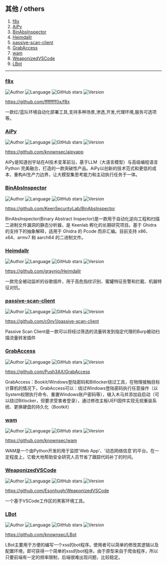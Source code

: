 ## 其他 / others

1. [f8x](#f8x)
2. [AiPy](#aipy)
3. [BinAbsInspector](#binabsinspector)
4. [Heimdallr](#heimdallr)
5. [passive-scan-client](#passive-scan-client)
6. [GrabAccess](#grabaccess)
7. [wam](#wam)
8. [WeaponizedVSCode](#weaponizedvscode)
9. [LBot](#lbot)

----------------------------------------

### [f8x](detail/f8x.md)
![Author](https://img.shields.io/badge/Author-ffffffff0x-orange)
![Language](https://img.shields.io/badge/Language-Bash-blue)
![GitHub stars](https://img.shields.io/github/stars/ffffffff0x/f8x.svg?style=flat&logo=github)
![Version](https://img.shields.io/badge/Version-V1.6.2-red)

<https://github.com/ffffffff0x/f8x>

一款红/蓝队环境自动化部署工具,支持多种场景,渗透,开发,代理环境,服务可选项等。

### [AiPy](detail/AiPy.md)
![Author](https://img.shields.io/badge/Author-Knownsec-orange)
![Language](https://img.shields.io/badge/Language-Python-blue)
![GitHub stars](https://img.shields.io/github/stars/knownsec/aipyapp.svg?style=flat&logo=github)
![Version](https://img.shields.io/badge/Version-V0.2.2-red)

<https://github.com/knownsec/aipyapp>

AiPy是知道创宇站在AI技术变革前沿，基于LLM（大语言模型）与高级编程语言Python 完美融合，打造的一款突破性产品。AiPy以创新的技术范式和更低的成本，重构AI生产力边界，让大模型集思考能力和主动执行任务于一体。

### [BinAbsInspector](detail/BinAbsInspector.md)
![Author](https://img.shields.io/badge/Author-KeenSecurityLab-orange)
![Language](https://img.shields.io/badge/Language-Java-blue)
![GitHub stars](https://img.shields.io/github/stars/KeenSecurityLab/BinAbsInspector.svg?style=flat&logo=github)
![Version](https://img.shields.io/badge/Version-V0.1-red)

<https://github.com/KeenSecurityLab/BinAbsInspector>

BinAbsInspector(Binary Abstract Inspector)是一款用于自动化逆向工程和扫描二进制文件漏洞的静态分析器，是 Keenlab 孵化的长期研究项目。基于 Ghidra 的支持下的抽象解释，适用于 Ghidra 的 Pcode 而非汇编。目前支持 x86、x64、armv7 和 aarch64 的二进制文件。

### [Heimdallr](detail/Heimdallr.md)
![Author](https://img.shields.io/badge/Author-graynjo-orange)
![Language](https://img.shields.io/badge/Language-JavaScript-blue)
![GitHub stars](https://img.shields.io/github/stars/graynjo/Heimdallr.svg?style=flat&logo=github)
![Version](https://img.shields.io/badge/Version-V1.1.3-red)

<https://github.com/graynjo/Heimdallr>

一款完全被动监听的谷歌插件，用于高危指纹识别、蜜罐特征告警和拦截、机器特征对抗。

### [passive-scan-client](detail/passive-scan-client.md)
![Author](https://img.shields.io/badge/Author-c0ny1-orange)
![Language](https://img.shields.io/badge/Language-Java-blue)
![GitHub stars](https://img.shields.io/github/stars/c0ny1/passive-scan-client.svg?style=flat&logo=github)
![Version](https://img.shields.io/badge/Version-V0.3.1-red)

<https://github.com/c0ny1/passive-scan-client>

Passive Scan Client是一款可以将经过筛选的流量转发到指定代理的Burp被动扫描流量转发插件

### [GrabAccess](detail/GrabAccess.md)
![Author](https://img.shields.io/badge/Author-Push3AX-orange)
![Language](https://img.shields.io/badge/Language-C-blue)
![GitHub stars](https://img.shields.io/github/stars/Push3AX/GrabAccess.svg?style=flat&logo=github)
![Version](https://img.shields.io/badge/Version-V1.1-red)

<https://github.com/Push3AX/GrabAccess>

GrabAccess：Bookit/Windows登陆密码和Bitlocker绕过工具，在物理接触目标计算机的情况下，GrabAccess可以：绕过Windows登陆密码执行任意操作（以System权限执行命令、重置Windows账户密码等），植入木马并添加自启动（可以绕过Bitlocker，但要求受害者登录），通过修改主板UEFI固件实现无视重装系统、更换硬盘的持久化（Bootkit）

### [wam](detail/wam.md)
![Author](https://img.shields.io/badge/Author-knownsec404-orange)
![Language](https://img.shields.io/badge/Language-Python-blue)
![GitHub stars](https://img.shields.io/github/stars/knownsec/wam.svg?style=flat&logo=github)
![Version](https://img.shields.io/badge/Version-V1.0-red)

<https://github.com/knownsec/wam>

WAM是一个由Python开发的用于监控'Web App'、'动态网络信息'的平台。在一定程度上，它极大地帮助安全研究人员节省了跟踪代码补丁的时间。

### [WeaponizedVSCode](detail/WeaponizedVSCode.md)
![Author](https://img.shields.io/badge/Author-Esonhugh-orange)
![Language](https://img.shields.io/badge/Language-Python-blue)
![GitHub stars](https://img.shields.io/github/stars/Esonhugh/WeaponizedVSCode.svg?style=flat&logo=github)
![Version](https://img.shields.io/badge/Version-V0.5.0-red)

<https://github.com/Esonhugh/WeaponizedVSCode>

一个基于VSCode工作区的黑客环境工具。

### [LBot](detail/LBot.md)
![Author](https://img.shields.io/badge/Author-LoRexxar@knownsec404-orange)
![Language](https://img.shields.io/badge/Language-Python-blue)
![GitHub stars](https://img.shields.io/github/stars/knownsec/LBot.svg?style=flat&logo=github)
![Version](https://img.shields.io/badge/Version-V0.0.1-red)

<https://github.com/knownsec/LBot>

LBot主要用于方便的编写一个xss的bot程序。使用者可以简单的修改其逻辑以及配置环境，即可获得一个简单的xss的bot程序。由于原型来自于爬虫程序，所以只要前端有一定的频率限制，后端很难出现问题，比较稳定。

